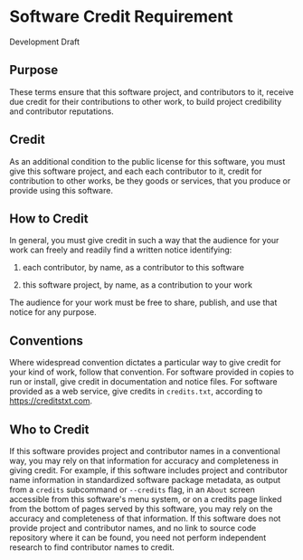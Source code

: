 # Software Credit Requirement

Development Draft

## Purpose

These terms ensure that this software project, and contributors to it, receive due credit for their contributions to other work, to build project credibility and contributor reputations.

## Credit

As an additional condition to the public license for this software, you must give this software project, and each each contributor to it, credit for contribution to other works, be they goods or services, that you produce or provide using this software.

## How to Credit

In general, you must give credit in such a way that the audience for your work can freely and readily find a written notice identifying:

1.  each contributor, by name, as a contributor to this software

2.  this software project, by name, as a contribution to your work

The audience for your work must be free to share, publish, and use that notice for any purpose.

## Conventions

Where widespread convention dictates a particular way to give credit for your kind of work, follow that convention.  For software provided in copies to run or install, give credit in documentation and notice files.  For software provided as a web service, give credits in `credits.txt`, according to <https://creditstxt.com>.

## Who to Credit

If this software provides project and contributor names in a conventional way, you may rely on that information for accuracy and completeness in giving credit.  For example, if this software includes project and contributor name information in standardized software package metadata, as output from a `credits` subcommand or `--credits` flag, in an `About` screen accessible from this software's menu system, or on a credits page linked from the bottom of pages served by this software, you may rely on the accuracy and completeness of that information.  If this software does not provide project and contributor names, and no link to source code repository where it can be found, you need not perform independent research to find contributor names to credit.
